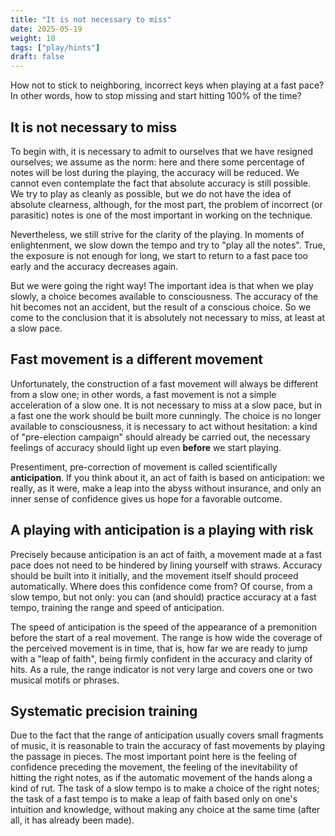 ```yaml
---
title: "It is not necessary to miss"
date: 2025-05-19
weight: 10
tags: ["play/hints"]
draft: false
---
```


How not to stick to neighboring, incorrect keys when playing at a fast pace? In other words, how to stop missing and start hitting 100% of the time?

## It is not necessary to miss

To begin with, it is necessary to admit to ourselves that we have resigned ourselves; we assume as the norm: here and there some percentage of notes will be lost during the playing, the accuracy will be reduced. We cannot even contemplate the fact that absolute accuracy is still possible. We try to play as cleanly as possible, but we do not have the idea of absolute clearness, although, for the most part, the problem of incorrect (or parasitic) notes is one of the most important in working on the technique.

Nevertheless, we still strive for the clarity of the playing. In moments of enlightenment, we slow down the tempo and try to "play all the notes". True, the exposure is not enough for long, we start to return to a fast pace too early and the accuracy decreases again.

But we were going the right way! The important idea is that when we play slowly, a choice becomes available to consciousness. The accuracy of the hit becomes not an accident, but the result of a conscious choice. So we come to the conclusion that it is absolutely not necessary to miss, at least at a slow pace.

## Fast movement is a different movement

Unfortunately, the construction of a fast movement will always be different from a slow one; in other words, a fast movement is not a simple acceleration of a slow one. It is not necessary to miss at a slow pace, but in a fast one the work should be built more cunningly. The choice is no longer available to consciousness, it is necessary to act without hesitation: a kind of "pre-election campaign" should already be carried out, the necessary feelings of accuracy should light up even **before** we start playing.

Presentiment, pre-correction of movement is called scientifically **anticipation**. If you think about it, an act of faith is based on anticipation: we really, as it were, make a leap into the abyss without insurance, and only an inner sense of confidence gives us hope for a favorable outcome.

## A playing with anticipation is a playing with risk

Precisely because anticipation is an act of faith, a movement made at a fast pace does not need to be hindered by lining yourself with straws. Accuracy should be built into it initially, and the movement itself should proceed automatically. Where does this confidence come from? Of course, from a slow tempo, but not only: you can (and should) practice accuracy at a fast tempo, training the range and speed of anticipation.

The speed of anticipation is the speed of the appearance of a premonition before the start of a real movement. The range is how wide the coverage of the perceived movement is in time, that is, how far we are ready to jump with a "leap of faith", being firmly confident in the accuracy and clarity of hits. As a rule, the range indicator is not very large and covers one or two musical motifs or phrases.

## Systematic precision training

Due to the fact that the range of anticipation usually covers small fragments of music, it is reasonable to train the accuracy of fast movements by playing the passage in pieces. The most important point here is the feeling of confidence preceding the movement, the feeling of the inevitability of hitting the right notes, as if the automatic movement of the hands along a kind of rut. The task of a slow tempo is to make a choice of the right notes; the task of a fast tempo is to make a leap of faith based only on one's intuition and knowledge, without making any choice at the same time (after all, it has already been made).